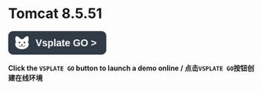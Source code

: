 # Tomcat 8.5.51

<a href="https://www.vsplate.com/?docker-compose=https://github.com/vsplate/dcenvs/tomcat/8.5.51"><img alt="VSPLATE GO" src="https://raw.githubusercontent.com/vsplate/images/master/vsgo_btn.png" width="200px"></a>

**Click the `VSPLATE GO` button to launch a demo online / 点击`VSPLATE GO`按钮创建在线环境**